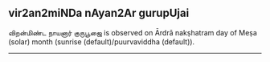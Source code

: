 ## vir2an2miNDa nAyan2Ar gurupUjai

விறன்மிண்ட நாயனார் குருபூஜை is observed on Ārdrā nakṣhatram day of Meṣa (solar) month (sunrise (default)/puurvaviddha (default)).


---
